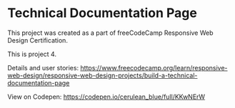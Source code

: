 # Technical Documentation Page

This project was created as a part of freeCodeCamp Responsive Web Design Certification.

This is project 4.

Details and user stories: https://www.freecodecamp.org/learn/responsive-web-design/responsive-web-design-projects/build-a-technical-documentation-page

View on Codepen: https://codepen.io/cerulean_blue/full/KKwNErW

